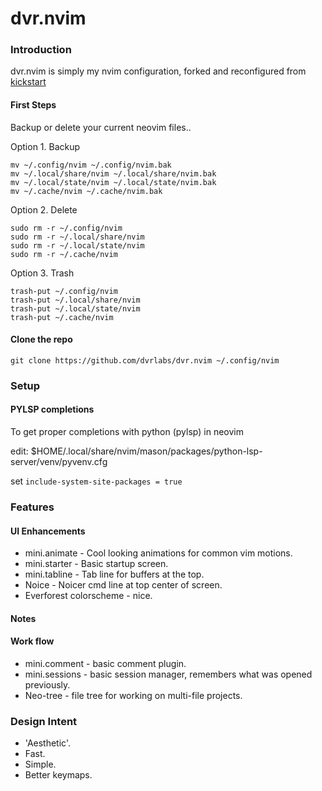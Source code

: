 # dvr.nvim

### Introduction

dvr.nvim is simply my nvim configuration, forked and reconfigured from [kickstart](https://github.com/nvim-lua/kickstart.nvim)

#### First Steps

Backup or delete your current neovim files..

Option 1. Backup

```
mv ~/.config/nvim ~/.config/nvim.bak
mv ~/.local/share/nvim ~/.local/share/nvim.bak
mv ~/.local/state/nvim ~/.local/state/nvim.bak
mv ~/.cache/nvim ~/.cache/nvim.bak
```

Option 2. Delete

```
sudo rm -r ~/.config/nvim 
sudo rm -r ~/.local/share/nvim 
sudo rm -r ~/.local/state/nvim 
sudo rm -r ~/.cache/nvim 
```

Option 3. Trash

```
trash-put ~/.config/nvim 
trash-put ~/.local/share/nvim 
trash-put ~/.local/state/nvim 
trash-put ~/.cache/nvim 
```

#### Clone the repo

```
git clone https://github.com/dvrlabs/dvr.nvim ~/.config/nvim
```

### Setup

#### PYLSP completions

To get proper completions with python (pylsp) in neovim

edit: $HOME/.local/share/nvim/mason/packages/python-lsp-server/venv/pyvenv.cfg

set `include-system-site-packages = true`

### Features

#### UI Enhancements
- mini.animate - Cool looking animations for common vim motions.
- mini.starter - Basic startup screen.
- mini.tabline - Tab line for buffers at the top.
- Noice - Noicer cmd line at top center of screen.
- Everforest colorscheme - nice.

#### Notes

#### Work flow
- mini.comment - basic comment plugin.
- mini.sessions - basic session manager, remembers what was opened previously.
- Neo-tree - file tree for working on multi-file projects.

### Design Intent
- 'Aesthetic'.
- Fast.
- Simple.
- Better keymaps.


